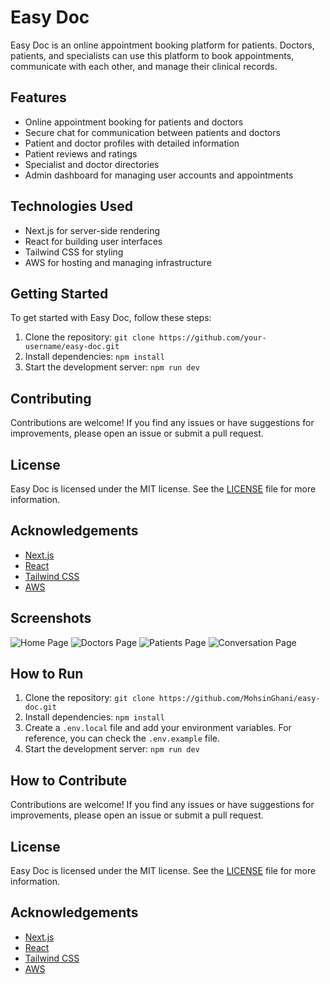 # Easy Doc

Easy Doc is an online appointment booking platform for patients. Doctors, patients, and specialists can use this platform to book appointments, communicate with each other, and manage their clinical records.

## Features

- Online appointment booking for patients and doctors
- Secure chat for communication between patients and doctors
- Patient and doctor profiles with detailed information
- Patient reviews and ratings
- Specialist and doctor directories
- Admin dashboard for managing user accounts and appointments

## Technologies Used

- Next.js for server-side rendering
- React for building user interfaces
- Tailwind CSS for styling
- AWS for hosting and managing infrastructure

## Getting Started

To get started with Easy Doc, follow these steps:

1. Clone the repository: `git clone https://github.com/your-username/easy-doc.git`
2. Install dependencies: `npm install`
3. Start the development server: `npm run dev`

## Contributing

Contributions are welcome! If you find any issues or have suggestions for improvements, please open an issue or submit a pull request.

## License

Easy Doc is licensed under the MIT license. See the [LICENSE](LICENSE) file for more information.

## Acknowledgements

- [Next.js](https://nextjs.org/)
- [React](https://reactjs.org/)
- [Tailwind CSS](https://tailwindcss.com/)
- [AWS](https://aws.amazon.com/)

## Screenshots

![Home Page](public/screenshots/home-page.png)
![Doctors Page](public/screenshots/doctors-page.png)
![Patients Page](public/screenshots/patients-page.png)
![Conversation Page](public/screenshots/chat-page.png)

## How to Run

1. Clone the repository: `git clone https://github.com/MohsinGhani/easy-doc.git`
2. Install dependencies: `npm install`
3. Create a `.env.local` file and add your environment variables. For reference, you can check the `.env.example` file.
4. Start the development server: `npm run dev`

## How to Contribute

Contributions are welcome! If you find any issues or have suggestions for improvements, please open an issue or submit a pull request.

## License

Easy Doc is licensed under the MIT license. See the [LICENSE](LICENSE) file for more information.

## Acknowledgements

- [Next.js](https://nextjs.org/)
- [React](https://reactjs.org/)
- [Tailwind CSS](https://tailwindcss.com/)
- [AWS](https://aws.amazon.com/)

